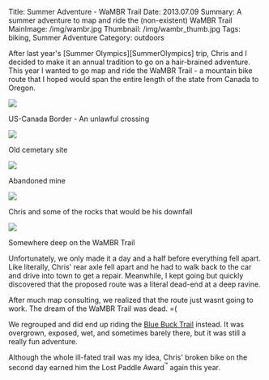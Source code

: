 Title: Summer Adventure - WaMBR Trail
Date: 2013.07.09
Summary: A summer adventure to map and ride the (non-existent) WaMBR Trail
MainImage: /img/wambr.jpg
Thumbnail: /img/wambr_thumb.jpg
Tags: biking, Summer Adventure
Category: outdoors

After last year's [Summer Olympics][SummerOlympics] trip, Chris and I decided to make it an annual tradition to go on a hair-brained adventure. This year I wanted to go map and ride the WaMBR Trail - a mountain bike route that I hoped would span the entire length of the state from Canada to Oregon.

<p><img src="/img/outdoors/wambr/boundary.jpg" class="largeimg" /></p>
US-Canada Border - An unlawful crossing

<p><img src="/img/outdoors/wambr/cemetary.jpg" class="largeimg" /></p>
Old cemetary site

<p><img src="/img/outdoors/wambr/mine.jpg" class="largeimg" /></p>
Abandoned mine

<p><img src="/img/outdoors/wambr/chris.jpg" class="largeimg" /></p>
Chris and some of the rocks that would be his downfall

<p><img src="/img/outdoors/wambr/wambr.jpg" class="largeimg" /></p>
Somewhere deep on the WaMBR Trail

Unfortunately, we only made it a day and a half before everything fell apart. Like literally, Chris' rear axle fell apart and he had to walk back to the car and drive into town to get a repair. Meanwhile, I kept going but quickly discovered that the proposed route was a literal dead-end at a deep ravine.

After much map consulting, we realized that the route just wasnt going to work. The dream of the WaMBR Trail was dead. =(

We regrouped and did end up riding the [Blue Buck Trail][BlueBuck] instead. It was overgrown, exposed, wet, and sometimes barely there, but it was still a really fun adventure.

Although the whole ill-fated trail was my idea, Chris' broken bike on the second day earned him the Lost Paddle Award<sup>™</sup> again this year.

[BlueBuck]: https://www.mtbproject.com/trail/7014007/blue-buck-trail-421
